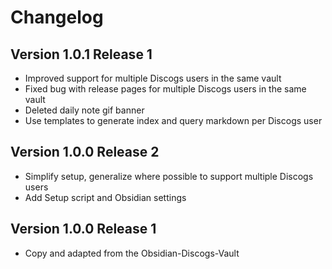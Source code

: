 # Changelog

## Version 1.0.1 Release 1

* Improved support for multiple Discogs users in the same vault
* Fixed bug with release pages for multiple Discogs users in the same vault
* Deleted daily note gif banner
* Use templates to generate index and query markdown per Discogs user

## Version 1.0.0 Release 2

* Simplify setup, generalize where possible to support multiple Discogs users
* Add Setup script and Obsidian settings

## Version 1.0.0 Release 1

* Copy and adapted from the Obsidian-Discogs-Vault
